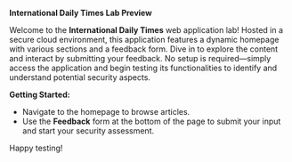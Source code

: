 **International Daily Times Lab Preview**

Welcome to the **International Daily Times** web application lab! Hosted in a secure cloud environment, this application features a dynamic homepage with various sections and a feedback form. Dive in to explore the content and interact by submitting your feedback. No setup is required—simply access the application and begin testing its functionalities to identify and understand potential security aspects.

**Getting Started:**
- Navigate to the homepage to browse articles.
- Use the **Feedback** form at the bottom of the page to submit your input and start your security assessment.

Happy testing!